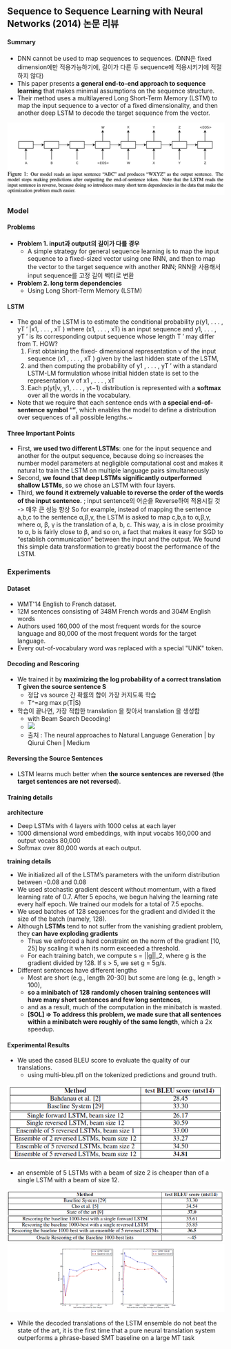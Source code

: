 ## Sequence to Sequence Learning with Neural Networks (2014) 논문 리뷰 
#### Summary
- DNN cannot be used to map sequences to sequences. (DNN은 fixed dimension에만 적용가능하기에, 길이가 다른 두 sequence에 적용시키기에 적절하지 않다)
- This paper presents **a general end-to-end approach to sequence learning** that makes minimal assumptions on the sequence structure. 
- Their method uses a multilayered Long Short-Term Memory (LSTM) to map the input sequence to a vector of a fixed dimensionality, and then another deep LSTM to decode the target sequence from the vector. 

![](../imgs/9C11E5E0-8069-4F41-A294-7041C45E0FB2.png)

### Model

#### Problems
 - **Problem 1. input과 output의 길이가 다를 경우**
    - A simple strategy for general sequence learning is to map the input sequence to a fixed-sized vector using one RNN, and then to map the vector to the target sequence with another RNN; RNN을 사용해서 input sequence를 고정 길이 벡터로 변환
 - **Problem 2. long term dependencies**
    - Using Long Short-Term Memory (LSTM)

#### LSTM 
- The goal of the LSTM is to estimate the conditional probability 
p(y1, . . . , yT ′ |x1, . . . , xT ) where (x1, . . . , xT) is an input sequence and 
y1, . . . , yT ′  is its corresponding output sequence whose length T ′ may differ from T. HOW?
	1. First obtaining the fixed- dimensional representation v of the input sequence (x1 , . . . , xT ) given by the last hidden state of the LSTM, 
	2. and then computing the probability of y1 , . . . , yT ′ with a standard LSTM-LM formulation whose initial hidden state is set to the representation v of x1 , . . . , xT 
	3. Each p(yt|v, y1, . . . , yt−1) distribution is represented with a **softmax** over all the words in the vocabulary. 
- Note that we require that each sentence ends with **a special end-of-sentence symbol “<EOS>”**, which enables the model to define a distribution over sequences of all possible lengths.~

#### Three Important Points
- First, **we used two different LSTMs**: one for the input sequence and another for the output sequence, because doing so increases the number model parameters at negligible computational cost and makes it natural to train the LSTM on multiple language pairs simultaneously
- Second, **we found that deep LSTMs significantly outperformed shallow LSTMs**, so we chose an LSTM with four layers. 
- Third, **we found it extremely valuable to reverse the order of the words of the input sentence.** ; input sentence의 어순을 Reverse하여 적용시킬 것 -> 매우 큰 성능 향상 So for example, instead of mapping the sentence a,b,c to the sentence α,β,γ, the LSTM is asked to map c,b,a to α,β,γ, where α, β, γ is the translation of a, b, c. This way, a is in close proximity to α, b is fairly close to β, and so on, a fact that makes it easy for SGD to “establish communication” between the input and the output. We found this simple data transformation to greatly boost the performance of the LSTM. 

### Experiments
#### Dataset
- WMT'14 English to French dataset.
- 12M sentences consisting of 348M French words and 304M English words
- Authors used 160,000 of the most frequent words for the source language and 80,000 of the most frequent words for the target language.
- Every out-of-vocabulary word was replaced with a special "UNK" token.

#### Decoding and Rescoring
- We trained it by **maximizing the log probability of a correct translation T given the source sentence S**
    -  정답 vs source 간 확률의 합이 가장 커지도록 학습
    - T^=arg max p(T|S)
- 학습이 끝나면, 가장 적합한 translation 을 찾아서 translation 을 생성함
	- with Beam Search Decoding!
    - ![](https://miro.medium.com/max/1534/1*SWd3C64RWUs07MHbjWL_mA.png)
	- 출처 : The neural approaches to Natural Language Generation | by Qiurui Chen |  Medium

#### Reversing the Source Sentences
- LSTM learns much better when **the source sentences are reversed** (**the target sentences are not reversed**).

#### Training details

**architecture**
- Deep LSTMs with 4 layers with 1000 celss at each layer
- 1000 dimensional word embeddings, with input vocabs 160,000 and output vocabs 80,000
- Softmax over 80,000 words at each output.

**training details**
- We initialized all of the LSTM’s parameters with the uniform distribution between -0.08 and 0.08
- We used stochastic gradient descent without momentum, with a fixed learning rate of 0.7. After 5 epochs, we begun halving the learning rate every half epoch. We trained our models for a total of 7.5 epochs.
- We used batches of 128 sequences for the gradient and divided it the size of the batch (namely, 128).
- Although **LSTMs** tend to not suffer from the vanishing gradient problem, they **can have exploding gradients** 
	- Thus we enforced a hard constraint on the norm of the gradient [10, 25] by scaling it when its norm exceeded a threshold. 
	- For each training batch, we compute s = ||g||_2, where g is the gradient divided by 128. If s > 5, we set g = 5g/s.
- Different sentences have different lengths
	- Most are short  (e.g., length 20-30) but some are long (e.g., length > 100), 
	- **so a minibatch of 128 randomly chosen training sentences will have many short sentences and few long sentences**, 
	- and as a result, much of the computation in the minibatch is wasted. 
	- **[SOL] => To address this problem, we made sure that all sentences within a minibatch were roughly of the same length**, which a 2x speedup. 

#### Experimental Results
- We used the cased BLEU score to evaluate the quality of our translations. 
	- using multi-bleu.pl1 on the tokenized predictions and ground truth. 

![](../imgs/seq2seq%20table1.PNG)
- an ensemble of 5 LSTMs with a beam of size 2 is cheaper than of a single LSTM with a beam of size 12.

![](../imgs/seq2seq%20table2.PNG)
![](../imgs/comparison_baseline.PNG)
- While the decoded translations of the LSTM ensemble do not beat the state of the art, it is the first time that a pure neural translation system outperforms a phrase-based SMT baseline on a large MT task



